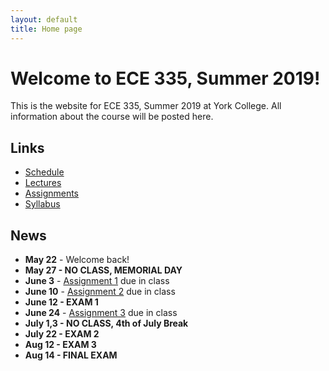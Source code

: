 ```yaml
---
layout: default
title: Home page
---
```


# Welcome to ECE 335, Summer 2019!

This is the website for ECE 335, Summer 2019 at York College.
All information about the course will be posted here.

## Links

* [Schedule](schedule/index.html)
* [Lectures](lectures/index.html)
* [Assignments](assign/index.html)
* [Syllabus](syllabus.html)

## News

* **May 22** - Welcome back!
* **May 27 - NO CLASS, MEMORIAL DAY**
* **June 3** - [Assignment 1](assign/assign01.html) due in class
* **June 10** - [Assignment 2](assign/assign02.html) due in class
* **June 12 - EXAM 1**
* **June 24** - [Assignment 3](assign/assign03.html) due in class
* **July 1,3 - NO CLASS, 4th of July Break**
* **July 22 - EXAM 2**
* **Aug 12 - EXAM 3**
* **Aug 14 - FINAL EXAM**